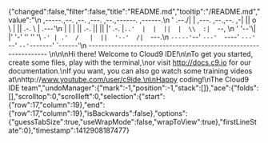 {"changed":false,"filter":false,"title":"README.md","tooltip":"/README.md","value":"\n     ,-----.,--.                  ,--. ,---.   ,--.,------.  ,------.\n    '  .--./|  | ,---. ,--.,--. ,-|  || o   \\  |  ||  .-.  \\ |  .---'\n    |  |    |  || .-. ||  ||  |' .-. |`..'  |  |  ||  |  \\  :|  `--, \n    '  '--'\\|  |' '-' ''  ''  '\\ `-' | .'  /   |  ||  '--'  /|  `---.\n     `-----'`--' `---'  `----'  `---'  `--'    `--'`-------' `------'\n    ----------------------------------------------------------------- \n\n\nHi there! Welcome to Cloud9 IDE!\n\nTo get you started, create some files, play with the terminal,\nor visit http://docs.c9.io for our documentation.\nIf you want, you can also go watch some training videos at\nhttp://www.youtube.com/user/c9ide.\n\nHappy coding!\nThe Cloud9 IDE team","undoManager":{"mark":-1,"position":-1,"stack":[]},"ace":{"folds":[],"scrolltop":0,"scrollleft":0,"selection":{"start":{"row":17,"column":19},"end":{"row":17,"column":19},"isBackwards":false},"options":{"guessTabSize":true,"useWrapMode":false,"wrapToView":true},"firstLineState":0},"timestamp":1412908187477}